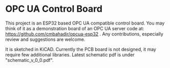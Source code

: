 # OPC UA Control Board
This project is an ESP32 based OPC UA compatible control board. You may think of it as a demonstration board of an OPC UA server code at:
https://github.com/cmbahadir/opcua-esp32 . Any contributions, especially review and suggestions are welcome.

It is sketched in KiCAD. Currently the PCB board is not designed, it may require few additional libraries. Latest schematic pdf is under "schematic_v_0_0.pdf".


